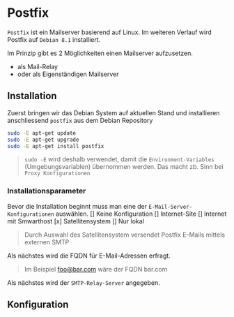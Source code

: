 # Postfix
`Postfix` ist ein Mailserver basierend auf Linux.
Im weiteren Verlauf wird Postfix auf `Debian 8.1` installiert.

[//]: # (die Liste stimmt noch nicht ganz, sollte angepasst werden!)
Im Prinzip gibt es 2 Möglichkeiten einen Mailserver aufzusetzen.
* als Mail-Relay
* oder als Eigenständigen Mailserver

## Installation
Zuerst bringen wir das Debian System auf aktuellen Stand und installieren
anschliessend `postfix` aus dem Debian Repository
```bash
sudo -E apt-get update
sudo -E apt-get upgrade
sudo -E apt-get install postfix
```
> `sudo -E` wird deshalb verwendet, damit die `Environment-Variables`
> (Umgebungsvariablen) übernommen werden.
> Das macht zb. Sinn bei `Proxy Konfigurationen`

### Installationsparameter
Bevor die Installation beginnt muss man eine der `E-Mail-Server-Konfigurationen`
auswählen.
[] Keine Konfiguration
[] Internet-Site
[] Internet mit Smwarthost
[x] Satellitensystem
[] Nur lokal
> Durch Auswahl des Satellitensystem versendet Postfix E-Mails mittels externen
> SMTP

Als nächstes wird die FQDN für E-Mail-Adressen erfragt.
> Im Beispiel foo@bar.com wäre der FQDN
> bar.com

Als nächstes wird der `SMTP-Relay-Server` angegeben.

## Konfiguration
